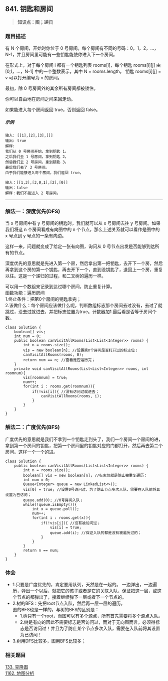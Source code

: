 ## 841. 钥匙和房间
> **知识点：图；递归**
### 题目描述

有 N 个房间，开始时你位于 0 号房间。每个房间有不同的号码：0，1，2，...，N-1，并且房间里可能有一些钥匙能使你进入下一个房间。

在形式上，对于每个房间 i 都有一个钥匙列表 rooms[i]，每个钥匙 rooms[i][j] 由 [0,1，...，N-1] 中的一个整数表示，其中 N = rooms.length。 钥匙 rooms[i][j] = v 可以打开编号为 v 的房间。

最初，除 0 号房间外的其余所有房间都被锁住。

你可以自由地在房间之间来回走动。

如果能进入每个房间返回 true，否则返回 false。

##### 示例

```
输入: [[1],[2],[3],[]]
输出: true
解释:  
我们从 0 号房间开始，拿到钥匙 1。
之后我们去 1 号房间，拿到钥匙 2。
然后我们去 2 号房间，拿到钥匙 3。
最后我们去了 3 号房间。
由于我们能够进入每个房间，我们返回 true。

输入：[[1,3],[3,0,1],[2],[0]]
输出：false
解释：我们不能进入 2 号房间。
```
---
### 解法一：深度优先(DFS)    

当 x 号房间中有 y 号房间的钥匙时，我们就可以从 x 号房间去往 y 号房间。如果我们将这 n 个房间看成有向图中的 n 个节点，那么上述关系就可以看作是图中的 x 号点到 y 号点的一条有向边。

这样一来，问题就变成了给定一张有向图，询问从 0 号节点出发是否能够到达所有的节点。

深度优先的意思就是先进入第一个房，然后拿出第一把钥匙，去开下一个房，然后再拿到这个房的第一个钥匙，再去开下一个，直到没钥匙了，退回上一个房，重复以往。这是一个递归的过程，和二叉树的遍历一样。  

可以用一个数组来记录到达过哪个房间，防止重复计算。    
函数功能：遍历房间   
1.终止条件：把第0个房间的钥匙拿完；  
2.该做什么：每个房间应该做什么呢，判断数组标志那个房间去过没有，去过了就跳过，没去过就进去，并把标志位置为true。计数器加1.最后看是否等于房间个数。
```
class Solution {
    boolean[] vis; 
    int num = 0;
    public boolean canVisitAllRooms(List<List<Integer>> rooms) {
        int n = rooms.size();
        vis = new boolean[n]; //设置第n个房间是否打开过的标志位；
        canVisitAllRooms(rooms, 0);
        return num == n; //查看是否遍历完；
    }
    private void canVisitAllRooms(List<List<Integer>> rooms, int roomnum){
        vis[roomnum] = true;
        num++;
        for(int i : rooms.get(roomnum)){
            if(!vis[i]){ //没有访问过就进去；
                canVisitAllRooms(rooms, i);
            }
        }
    }
}
```

### 解法二：广度优先(BFS)  

广度优先的意思就是我们不拿到一个钥匙走到头了，我们一个房间一个房间的进，拿到第一个房间的钥匙，把第一个房间里的钥匙对应的门都打开，然后再去第二个房间。这样一个一个的进。   

```
class Solution {
    public boolean canVisitAllRooms(List<List<Integer>> rooms) {
        int n = rooms.size();
        boolean[] vis = new boolean[n]; //标志位就是防止被重复遍历；
        int num = 0;
        Queue<Integer> queue = new LinkedList<>();
        vis[0] = true; //设置0号访问过，为了防止节点多次入队，需要在入队前将其设置为已访问；
        queue.add(0); //0号房间入队；
        while(!queue.isEmpty()){
            int x = queue.poll();
            num++;
            for(int i : rooms.get(x)){
                if(!vis[i]){ //没有被访问过；
                    vis[i] = true;  
                    queue.add(i); //保证入队的都是没有被遍历过的；
                }
            }
        }
        return n == num;
    }
}
```
### 体会

- 1.只要是广度优先的，肯定要用队列，天然是在一起的。  一边弹出，一边遍历，弹出一个以后，就把它的孩子或者是它的关联入队，保证把这一层，或这个节点的都弹出了，接着继续弹下一层或者下一个节点的。  
- 2.树的BFS：先把root节点入队，然后再一层一层的遍历。  
图的BFS也是一样的，与树的BFS的区别是：  
   - 1.树只有一个root，而图可以有多个源点，所有首先需要将多个源点入队。  
   - 2.树是有向的因此不需要标志是否访问过，而对于无向图而言，必须得标志是否访问过！并且为了防止某个节点多次入队，需要在入队前将其设置为已访问！ 
- 3.树用DFS比较多，图用BFS比较多；    

### 相关题目

[133. 克隆图](https://www.cnblogs.com/Curryxin/p/15092925.html)   
[1162. 地图分析](https://www.cnblogs.com/Curryxin/p/15093107.html)
